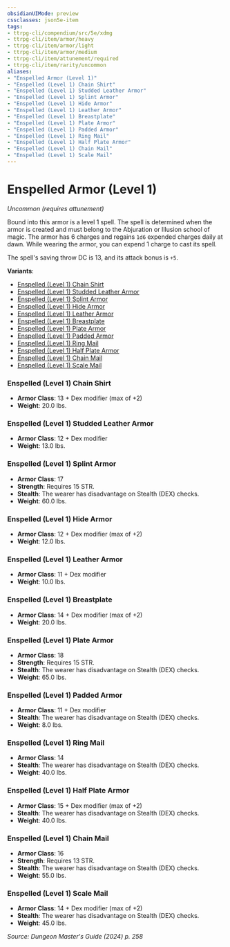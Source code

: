 ```yaml
---
obsidianUIMode: preview
cssclasses: json5e-item
tags:
- ttrpg-cli/compendium/src/5e/xdmg
- ttrpg-cli/item/armor/heavy
- ttrpg-cli/item/armor/light
- ttrpg-cli/item/armor/medium
- ttrpg-cli/item/attunement/required
- ttrpg-cli/item/rarity/uncommon
aliases: 
- "Enspelled Armor (Level 1)"
- "Enspelled (Level 1) Chain Shirt"
- "Enspelled (Level 1) Studded Leather Armor"
- "Enspelled (Level 1) Splint Armor"
- "Enspelled (Level 1) Hide Armor"
- "Enspelled (Level 1) Leather Armor"
- "Enspelled (Level 1) Breastplate"
- "Enspelled (Level 1) Plate Armor"
- "Enspelled (Level 1) Padded Armor"
- "Enspelled (Level 1) Ring Mail"
- "Enspelled (Level 1) Half Plate Armor"
- "Enspelled (Level 1) Chain Mail"
- "Enspelled (Level 1) Scale Mail"
---
```

# Enspelled Armor (Level 1)
*Uncommon (requires attunement)*  


Bound into this armor is a level 1 spell. The spell is determined when the armor is created and must belong to the Abjuration or Illusion school of magic. The armor has 6 charges and regains `1d6` expended charges daily at dawn. While wearing the armor, you can expend 1 charge to cast its spell.

The spell's saving throw DC is 13, and its attack bonus is `+5`.

**Variants**:
- [Enspelled (Level 1) Chain Shirt](#Enspelled%20(Level%201)%20Chain%20Shirt)
- [Enspelled (Level 1) Studded Leather Armor](#Enspelled%20(Level%201)%20Studded%20Leather%20Armor)
- [Enspelled (Level 1) Splint Armor](#Enspelled%20(Level%201)%20Splint%20Armor)
- [Enspelled (Level 1) Hide Armor](#Enspelled%20(Level%201)%20Hide%20Armor)
- [Enspelled (Level 1) Leather Armor](#Enspelled%20(Level%201)%20Leather%20Armor)
- [Enspelled (Level 1) Breastplate](#Enspelled%20(Level%201)%20Breastplate)
- [Enspelled (Level 1) Plate Armor](#Enspelled%20(Level%201)%20Plate%20Armor)
- [Enspelled (Level 1) Padded Armor](#Enspelled%20(Level%201)%20Padded%20Armor)
- [Enspelled (Level 1) Ring Mail](#Enspelled%20(Level%201)%20Ring%20Mail)
- [Enspelled (Level 1) Half Plate Armor](#Enspelled%20(Level%201)%20Half%20Plate%20Armor)
- [Enspelled (Level 1) Chain Mail](#Enspelled%20(Level%201)%20Chain%20Mail)
- [Enspelled (Level 1) Scale Mail](#Enspelled%20(Level%201)%20Scale%20Mail)

### Enspelled (Level 1) Chain Shirt

- **Armor Class**: 13 + Dex modifier (max of +2)
- **Weight**: 20.0 lbs.

### Enspelled (Level 1) Studded Leather Armor

- **Armor Class**: 12 + Dex modifier
- **Weight**: 13.0 lbs.

### Enspelled (Level 1) Splint Armor

- **Armor Class**: 17
- **Strength**: Requires 15 STR.
- **Stealth**: The wearer has disadvantage on Stealth (DEX) checks.
- **Weight**: 60.0 lbs.

### Enspelled (Level 1) Hide Armor

- **Armor Class**: 12 + Dex modifier (max of +2)
- **Weight**: 12.0 lbs.

### Enspelled (Level 1) Leather Armor

- **Armor Class**: 11 + Dex modifier
- **Weight**: 10.0 lbs.

### Enspelled (Level 1) Breastplate

- **Armor Class**: 14 + Dex modifier (max of +2)
- **Weight**: 20.0 lbs.

### Enspelled (Level 1) Plate Armor

- **Armor Class**: 18
- **Strength**: Requires 15 STR.
- **Stealth**: The wearer has disadvantage on Stealth (DEX) checks.
- **Weight**: 65.0 lbs.

### Enspelled (Level 1) Padded Armor

- **Armor Class**: 11 + Dex modifier
- **Stealth**: The wearer has disadvantage on Stealth (DEX) checks.
- **Weight**: 8.0 lbs.

### Enspelled (Level 1) Ring Mail

- **Armor Class**: 14
- **Stealth**: The wearer has disadvantage on Stealth (DEX) checks.
- **Weight**: 40.0 lbs.

### Enspelled (Level 1) Half Plate Armor

- **Armor Class**: 15 + Dex modifier (max of +2)
- **Stealth**: The wearer has disadvantage on Stealth (DEX) checks.
- **Weight**: 40.0 lbs.

### Enspelled (Level 1) Chain Mail

- **Armor Class**: 16
- **Strength**: Requires 13 STR.
- **Stealth**: The wearer has disadvantage on Stealth (DEX) checks.
- **Weight**: 55.0 lbs.

### Enspelled (Level 1) Scale Mail

- **Armor Class**: 14 + Dex modifier (max of +2)
- **Stealth**: The wearer has disadvantage on Stealth (DEX) checks.
- **Weight**: 45.0 lbs.


*Source: Dungeon Master's Guide (2024) p. 258*